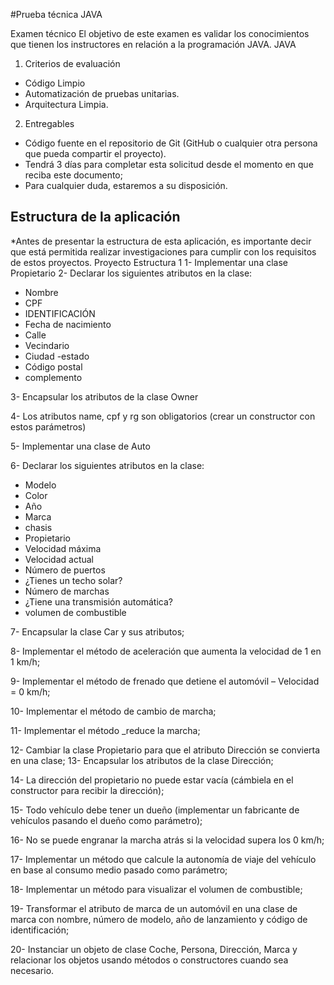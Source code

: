 #Prueba técnica JAVA

Examen técnico El objetivo de este examen es validar los conocimientos que tienen los instructores en relación a la programación JAVA. JAVA

1. Criterios de evaluación

- Código Limpio
- Automatización de pruebas unitarias.
- Arquitectura Limpia.

2. Entregables

- Código fuente en el repositorio de Git (GitHub o cualquier otra persona que pueda compartir el proyecto).
- Tendrá 3 días para completar esta solicitud desde el momento en que reciba este documento;
- Para cualquier duda, estaremos a su disposición.

## Estructura de la aplicación

*Antes de presentar la estructura de esta aplicación, es importante decir que está permitida
realizar investigaciones para cumplir con los requisitos de estos proyectos.
Proyecto Estructura 1
1- Implementar una clase Propietario
2- Declarar los siguientes atributos en la clase:

- Nombre
- CPF
- IDENTIFICACIÓN
- Fecha de nacimiento
- Calle
- Vecindario
- Ciudad 
-estado 
- Código postal 
- complemento

3- Encapsular los atributos de la clase Owner

4- Los atributos name, cpf y rg son obligatorios (crear un constructor con estos
parámetros)

5- Implementar una clase de Auto

6- Declarar los siguientes atributos en la clase:

- Modelo
- Color 
- Año 
- Marca 
- chasis 
- Propietario 
- Velocidad máxima 
- Velocidad actual 
- Número de puertos 
- ¿Tienes un techo solar? 
- Número de marchas 
- ¿Tiene una transmisión automática? 
- volumen de combustible

7- Encapsular la clase Car y sus atributos;

8- Implementar el método de aceleración que aumenta la velocidad de 1 en 1 km/h; 

9- Implementar el método de frenado que detiene el automóvil – Velocidad = 0 km/h;

10- Implementar el método de cambio de marcha;

11- Implementar el método _reduce la marcha;

12- Cambiar la clase Propietario para que el atributo Dirección se convierta en una clase; 13- Encapsular los atributos de la clase Dirección;

14- La dirección del propietario no puede estar vacía (cámbiela en el constructor para recibir la dirección);

15- Todo vehículo debe tener un dueño (implementar un fabricante de vehículos pasando el dueño como parámetro);

16- No se puede engranar la marcha atrás si la velocidad supera los 0 km/h;

17- Implementar un método que calcule la autonomía de viaje del vehículo en base al consumo medio pasado como parámetro;

18- Implementar un método para visualizar el volumen de combustible;

19- Transformar el atributo de marca de un automóvil en una clase de marca con nombre, número de modelo, año de lanzamiento y código de identificación;

20- Instanciar un objeto de clase Coche, Persona, Dirección, Marca y relacionar los objetos usando métodos o constructores cuando sea necesario.